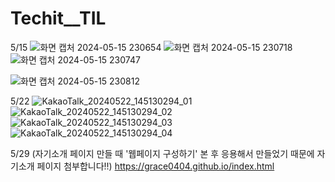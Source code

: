 # Techit__TIL
5/15
![화면 캡처 2024-05-15 230654](https://github.com/grace0404/Techit__TIL/assets/163657245/c6e1721b-b0e5-4b8c-b292-1ceeaec00ac2)
![화면 캡처 2024-05-15 230718](https://github.com/grace0404/Techit__TIL/assets/163657245/81f414ec-93a6-4c03-be6c-a40734c1546d)
![화면 캡처 2024-05-15 230747](https://github.com/grace0404/Techit__TIL/assets/163657245/116304aa-0bcc-45b3-9f71-c2c0f380d134)

![화면 캡처 2024-05-15 230812](https://github.com/grace0404/Techit__TIL/assets/163657245/4363128f-0870-4e94-8a48-ec461c209162)


5/22
![KakaoTalk_20240522_145130294_01](https://github.com/grace0404/Techit__TIL/assets/163657245/21a0984e-bd2a-4e92-94a5-897664d3e441)
![KakaoTalk_20240522_145130294_02](https://github.com/grace0404/Techit__TIL/assets/163657245/f4cb0114-24b8-48c8-9499-94a7e318daaa)
![KakaoTalk_20240522_145130294_03](https://github.com/grace0404/Techit__TIL/assets/163657245/9b0897c9-2ba4-43f2-bffa-89c9666bc51a)
![KakaoTalk_20240522_145130294_04](https://github.com/grace0404/Techit__TIL/assets/163657245/02666a6b-cea1-488c-8b3b-3fd7fac795b1)

5/29 (자기소개 페이지 만들 때 '웹페이지 구성하기' 본 후 응용해서 만들었기 때문에 자기소개 페이지 첨부합니다!!)
https://grace0404.github.io/index.html
